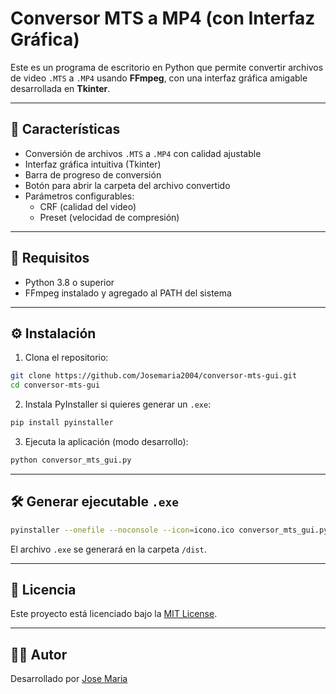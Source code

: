 # Conversor MTS a MP4 (con Interfaz Gráfica)

Este es un programa de escritorio en Python que permite convertir archivos de video `.MTS` a `.MP4` usando **FFmpeg**, con una interfaz gráfica amigable desarrollada en **Tkinter**.

---

## 🎥 Características

- Conversión de archivos `.MTS` a `.MP4` con calidad ajustable
- Interfaz gráfica intuitiva (Tkinter)
- Barra de progreso de conversión
- Botón para abrir la carpeta del archivo convertido
- Parámetros configurables:
  - CRF (calidad del video)
  - Preset (velocidad de compresión)

---

## 🚀 Requisitos

- Python 3.8 o superior
- FFmpeg instalado y agregado al PATH del sistema

---

## ⚙️ Instalación

1. Clona el repositorio:

```bash
git clone https://github.com/Josemaria2004/conversor-mts-gui.git
cd conversor-mts-gui
```

2. Instala PyInstaller si quieres generar un `.exe`:

```bash
pip install pyinstaller
```

3. Ejecuta la aplicación (modo desarrollo):

```bash
python conversor_mts_gui.py
```

---

## 🛠️ Generar ejecutable `.exe`

```bash
pyinstaller --onefile --noconsole --icon=icono.ico conversor_mts_gui.py
```

El archivo `.exe` se generará en la carpeta `/dist`.

---

## 📄 Licencia

Este proyecto está licenciado bajo la [MIT License](LICENSE).

---

## 🙋‍♂️ Autor

Desarrollado por [Jose Maria](https://github.com/Josemaria2004)

